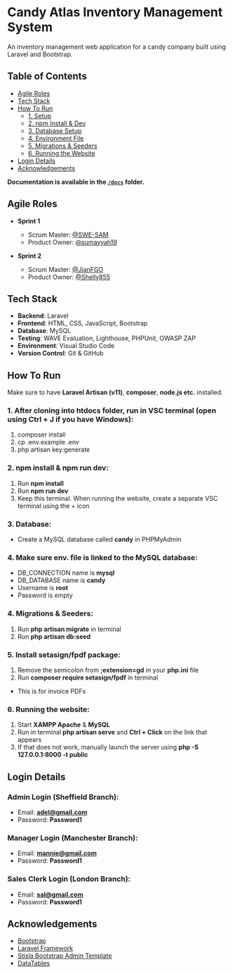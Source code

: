 # Candy Atlas Inventory Management System

An inventory management web application for a candy company built using Laravel and Bootstrap.

## Table of Contents

-   [Agile Roles](#agile-roles)
-   [Tech Stack](#tech-stack)
-   [How To Run](#how-to-run)
    -   [1. Setup](#1-after-cloning-into-htdocs-folder-run-in-vsc-terminal-open-using-ctrl--j-if-you-have-windows)
    -   [2. npm Install & Dev](#2-npm-install--npm-run-dev)
    -   [3. Database Setup](#3-database)
    -   [4. Environment File](#4-make-sure-env-file-is-linked-to-the-mysql-database)
    -   [5. Migrations & Seeders](#4-migrations--seeders)
    -   [6. Running the Website](#6-running-the-website)
-   [Login Details](#login-details)
-   [Acknowledgements](#acknowledgements)

**Documentation is available in the [`/docs`](./docs) folder.**

## Agile Roles

-   **Sprint 1**

    -   Scrum Master: [@SWE-SAM](https://github.com/SWE-SAM)
    -   Product Owner: [@sumayyah19](https://github.com/sumayyah19)

-   **Sprint 2**
    -   Scrum Master: [@JianFGO](https://github.com/JianFGO)
    -   Product Owner: [@Shelly855](https://github.com/Shelly855)

## Tech Stack

-   **Backend**: Laravel
-   **Frontend**: HTML, CSS, JavaScript, Bootstrap
-   **Database**: MySQL
-   **Testing**: WAVE Evaluation, Lighthouse, PHPUnit, OWASP ZAP
-   **Environment**: Visual Studio Code
-   **Version Control**: Git & GitHub

## How To Run

Make sure to have **Laravel Artisan (v11)**, **composer**, **node.js etc.** installed.

### 1. After cloning into htdocs folder, run in VSC terminal (open using Ctrl + J if you have Windows):

1. composer install
2. cp .env.example .env
3. php artisan key:generate

### 2. npm install & npm run dev:

1. Run **npm install**
2. Run **npm run dev**
3. Keep this terminal. When running the website, create a separate VSC terminal using the + icon

### 3. Database:

-   Create a MySQL database called **candy** in PHPMyAdmin

### 4. Make sure env. file is linked to the MySQL database:

-   DB_CONNECTION name is **mysql**
-   DB_DATABASE name is **candy**
-   Username is **root**
-   Password is empty

### 4. Migrations & Seeders:

1. Run **php artisan migrate** in terminal
2. Run **php artisan db:seed**

### 5. Install setasign/fpdf package:

1. Remove the semicolon from **;extension=gd** in your **php.ini** file
2. Run **composer require setasign/fpdf** in terminal

-   This is for invoice PDFs

### 6. Running the website:

1. Start **XAMPP Apache** & **MySQL**
2. Run in terminal **php artisan serve** and **Ctrl + Click** on the link that appears
3. If that does not work, manually launch the server using **php -S 127.0.0.1:8000 -t public**

## Login Details

### Admin Login (Sheffield Branch):

-   Email: **adel@gmail.com**
-   Password: **Password1**

### Manager Login (Manchester Branch):

-   Email: **mannie@gmail.com**
-   Password: **Password1**

### Sales Clerk Login (London Branch):

-   Email: **sal@gmail.com**
-   Password: **Password1**

## Acknowledgements

-   [Bootstrap](https://getbootstrap.com)
-   [Laravel Framework](https://laravel.com)
-   [Stisla Bootstrap Admin Template](https://github.com/stisla/stisla)
-   [DataTables](https://datatables.net)
